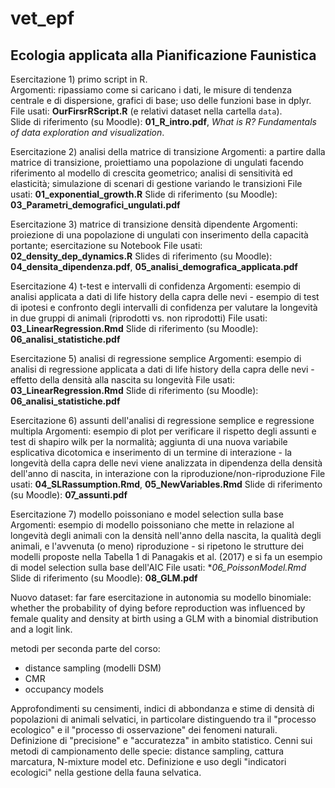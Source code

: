 # vet_epf
## Ecologia applicata alla Pianificazione Faunistica

Esercitazione 1) primo script in R.   
Argomenti: ripassiamo come si caricano i dati, le misure di tendenza centrale e di dispersione, grafici di base; uso delle funzioni base in dplyr.  
File usati: **OurFirsrRScript.R** (e relativi dataset nella cartella `data`).  
Slide di riferimento (su Moodle): **01_R_intro.pdf**, *What is R? Fundamentals of data exploration and visualization*.   

Esercitazione 2) analisi della matrice di transizione
Argomenti: a partire dalla matrice di transizione, proiettiamo una popolazione di ungulati facendo riferimento al modello di crescita geometrico; analisi di sensitività ed elasticità; simulazione di scenari di gestione variando le transizioni
File usati: **01_exponential_growth.R**
Slide di riferimento (su Moodle): **03_Parametri_demografici_ungulati.pdf**

Esercitazione 3) matrice di transizione densità dipendente
Argomenti: proiezione di una popolazione di ungulati con inserimento della capacità portante; esercitazione su Notebook
File usati: **02_density_dep_dynamics.R**
Slides di riferimento (su Moodle): **04_densita_dipendenza.pdf**, **05_analisi_demografica_applicata.pdf**

Esercitazione 4) t-test e intervalli di confidenza
Argomenti: esempio di analisi applicata a dati di life history della capra delle nevi - esempio di test di ipotesi e confronto degli intervalli di confidenza per valutare la longevità in due gruppi di animali (riprodotti vs. non riprodotti)
File usati: **03_LinearRegression.Rmd**
Slide di riferimento (su Moodle): **06_analisi_statistiche.pdf**

Esercitazione 5) analisi di regressione semplice
Argomenti: esempio di analisi di regressione applicata a dati di life history della capra delle nevi - effetto della densità alla nascita su longevità
File usati: **03_LinearRegression.Rmd**
Slide di riferimento (su Moodle): **06_analisi_statistiche.pdf**

Esercitazione 6) assunti dell'analisi di regressione semplice e regressione multipla
Argomenti: esempio di plot per verificare il rispetto degli assunti e test di shapiro wilk per la normalità; aggiunta di una nuova variabile esplicativa dicotomica e inserimento di un termine di interazione - la longevità della capra delle nevi viene analizzata in dipendenza della densità dell'anno di nascita, in interazione con la riproduzione/non-riproduzione
File usati: **04_SLRassumption.Rmd**, **05_NewVariables.Rmd**
Slide di riferimento (su Moodle): **07_assunti.pdf**

Esercitazione 7) modello poissoniano e model selection sulla base Argomenti: esempio di modello poissoniano che mette in relazione al longevità degli animali con la densità nell'anno della nascita, la qualità degli animali, e l'avvenuta (o meno) riproduzione - si ripetono le strutture dei modelli proposte nella Tabella 1 di Panagakis et al. (2017) e si fa un esempio di model selection sulla base dell'AIC
File usati: **06_PoissonModel.Rmd*
Slide di riferimento (su Moodle): **08_GLM.pdf**

Nuovo dataset:
far fare esercitazione in autonomia su modello binomiale: whether the probability of dying before reproduction was influenced by female quality and density at birth using a GLM with a binomial distribution and a logit link.



metodi per seconda parte del corso:
- distance sampling (modelli DSM)
- CMR
- occupancy models


Approfondimenti su censimenti, indici di abbondanza e stime di densità di popolazioni di animali selvatici, in particolare distinguendo tra il "processo ecologico" e il "processo di osservazione" dei fenomeni naturali.
Definizione di "precisione" e "accuratezza" in ambito statistico.
Cenni sui metodi di campionamento delle specie: distance sampling, cattura marcatura, N-mixture model etc.
Definizione e uso degli "indicatori ecologici" nella gestione della fauna selvatica.


